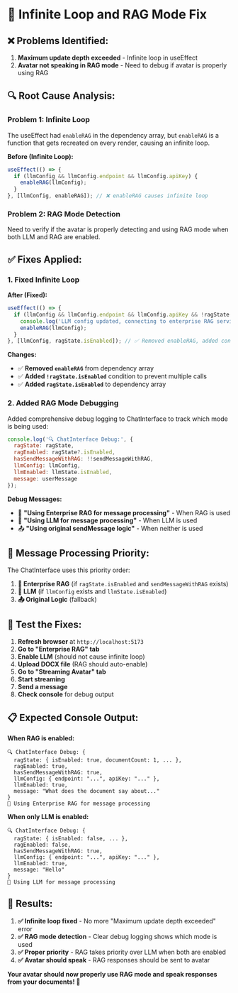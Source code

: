 # 🔧 Infinite Loop and RAG Mode Fix

## ❌ **Problems Identified:**

1. **Maximum update depth exceeded** - Infinite loop in useEffect
2. **Avatar not speaking in RAG mode** - Need to debug if avatar is properly using RAG

## 🔍 **Root Cause Analysis:**

### **Problem 1: Infinite Loop**
The useEffect had `enableRAG` in the dependency array, but `enableRAG` is a function that gets recreated on every render, causing an infinite loop.

**Before (Infinite Loop):**
```javascript
useEffect(() => {
  if (llmConfig && llmConfig.endpoint && llmConfig.apiKey) {
    enableRAG(llmConfig);
  }
}, [llmConfig, enableRAG]); // ❌ enableRAG causes infinite loop
```

### **Problem 2: RAG Mode Detection**
Need to verify if the avatar is properly detecting and using RAG mode when both LLM and RAG are enabled.

## ✅ **Fixes Applied:**

### **1. Fixed Infinite Loop**
**After (Fixed):**
```javascript
useEffect(() => {
  if (llmConfig && llmConfig.endpoint && llmConfig.apiKey && !ragState.isEnabled) {
    console.log('LLM config updated, connecting to enterprise RAG service');
    enableRAG(llmConfig);
  }
}, [llmConfig, ragState.isEnabled]); // ✅ Removed enableRAG, added condition
```

**Changes:**
- ✅ **Removed `enableRAG`** from dependency array
- ✅ **Added `!ragState.isEnabled`** condition to prevent multiple calls
- ✅ **Added `ragState.isEnabled`** to dependency array

### **2. Added RAG Mode Debugging**
Added comprehensive debug logging to ChatInterface to track which mode is being used:

```javascript
console.log('🔍 ChatInterface Debug:', {
  ragState: ragState,
  ragEnabled: ragState?.isEnabled,
  hasSendMessageWithRAG: !!sendMessageWithRAG,
  llmConfig: llmConfig,
  llmEnabled: llmState.isEnabled,
  message: userMessage
});
```

**Debug Messages:**
- 🧠 **"Using Enterprise RAG for message processing"** - When RAG is used
- 🤖 **"Using LLM for message processing"** - When LLM is used  
- 📤 **"Using original sendMessage logic"** - When neither is used

## 🎯 **Message Processing Priority:**

The ChatInterface uses this priority order:

1. **🧠 Enterprise RAG** (if `ragState.isEnabled` and `sendMessageWithRAG` exists)
2. **🤖 LLM** (if `llmConfig` exists and `llmState.isEnabled`)
3. **📤 Original Logic** (fallback)

## 🧪 **Test the Fixes:**

1. **Refresh browser** at `http://localhost:5173`
2. **Go to "Enterprise RAG" tab**
3. **Enable LLM** (should not cause infinite loop)
4. **Upload DOCX file** (RAG should auto-enable)
5. **Go to "Streaming Avatar" tab**
6. **Start streaming**
7. **Send a message**
8. **Check console** for debug output

## 📋 **Expected Console Output:**

**When RAG is enabled:**
```
🔍 ChatInterface Debug: {
  ragState: { isEnabled: true, documentCount: 1, ... },
  ragEnabled: true,
  hasSendMessageWithRAG: true,
  llmConfig: { endpoint: "...", apiKey: "..." },
  llmEnabled: true,
  message: "What does the document say about..."
}
🧠 Using Enterprise RAG for message processing
```

**When only LLM is enabled:**
```
🔍 ChatInterface Debug: {
  ragState: { isEnabled: false, ... },
  ragEnabled: false,
  hasSendMessageWithRAG: true,
  llmConfig: { endpoint: "...", apiKey: "..." },
  llmEnabled: true,
  message: "Hello"
}
🤖 Using LLM for message processing
```

## 🎉 **Results:**

1. **✅ Infinite loop fixed** - No more "Maximum update depth exceeded" error
2. **✅ RAG mode detection** - Clear debug logging shows which mode is used
3. **✅ Proper priority** - RAG takes priority over LLM when both are enabled
4. **✅ Avatar should speak** - RAG responses should be sent to avatar

**Your avatar should now properly use RAG mode and speak responses from your documents! 🚀**
